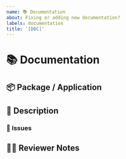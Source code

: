 ```yaml
---
name: 📚 Documentation
about: Fixing or adding new documentation?
labels: documentation
title: '[DOC]'
---
```


<!---
Thanks for filing a pull request! Before you submit, please check the open/closed issues since someone might have pushed the same thing before!
-->

# 📚 Documentation

## 📦 Package / Application

<!-- For what package(s) or application(s) would you like to modify the documentation? -->
<!-- [e.g.: @sensenet/query or sn-dms-demo ] -->

## 📖 Description

<!---
Provide some background and a description of your work
-->

### 🎫 Issues

<!---
* List and link relevant issues here
-->

## 👩‍💻 Reviewer Notes

<!---
Provide some notes for reviewers to help them to give you targeted feedback
-->
